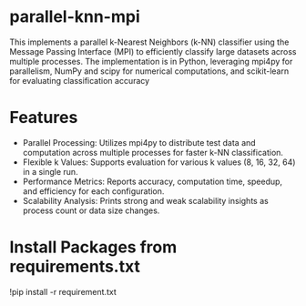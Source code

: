 # parallel-knn-mpi
This  implements a parallel k-Nearest Neighbors (k-NN) classifier using the Message Passing Interface (MPI) to efficiently classify large datasets across multiple processes. The implementation is in Python, leveraging mpi4py for parallelism, NumPy and scipy for numerical computations, and scikit-learn for evaluating classification accuracy
# Features
- Parallel Processing: Utilizes mpi4py to distribute test data and computation across multiple processes for faster k-NN classification.
- Flexible k Values: Supports evaluation for various k values (8, 16, 32, 64) in a single run.
- Performance Metrics: Reports accuracy, computation time, speedup, and efficiency for each configuration.
- Scalability Analysis: Prints strong and weak scalability insights as process count or data size changes.
# Install Packages from requirements.txt 
!pip install -r requirement.txt

